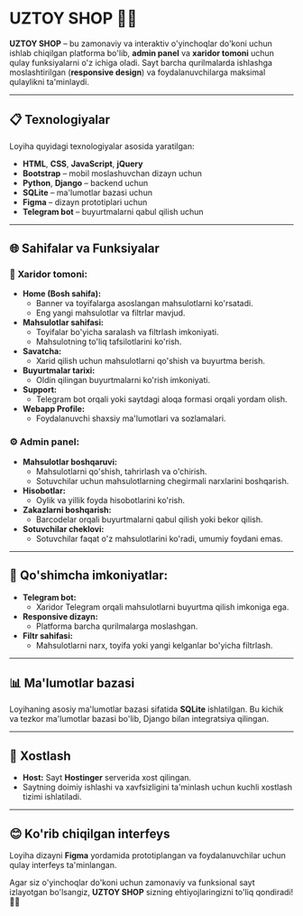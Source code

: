 # UZTOY SHOP 🛒🎁  

**UZTOY SHOP** – bu zamonaviy va interaktiv o'yinchoqlar do'koni uchun ishlab chiqilgan platforma bo'lib, **admin panel** va **xaridor tomoni** uchun qulay funksiyalarni o'z ichiga oladi. Sayt barcha qurilmalarda ishlashga moslashtirilgan (**responsive design**) va foydalanuvchilarga maksimal qulaylikni ta'minlaydi.

---

## 📋 Texnologiyalar  
Loyiha quyidagi texnologiyalar asosida yaratilgan:  
- **HTML**, **CSS**, **JavaScript**, **jQuery**  
- **Bootstrap** – mobil moslashuvchan dizayn uchun  
- **Python**, **Django** – backend uchun  
- **SQLite** – ma'lumotlar bazasi uchun  
- **Figma** – dizayn prototiplari uchun  
- **Telegram bot** – buyurtmalarni qabul qilish uchun  

---

## 🌐 Sahifalar va Funksiyalar  

### 🎨 Xaridor tomoni:
- **Home (Bosh sahifa):**  
  - Banner va toyifalarga asoslangan mahsulotlarni ko'rsatadi.  
  - Eng yangi mahsulotlar va filtrlar mavjud.  
- **Mahsulotlar sahifasi:**  
  - Toyifalar bo'yicha saralash va filtrlash imkoniyati.  
  - Mahsulotning to'liq tafsilotlarini ko'rish.  
- **Savatcha:**  
  - Xarid qilish uchun mahsulotlarni qo'shish va buyurtma berish.  
- **Buyurtmalar tarixi:**  
  - Oldin qilingan buyurtmalarni ko'rish imkoniyati.  
- **Support:**  
  - Telegram bot orqali yoki saytdagi aloqa formasi orqali yordam olish.  
- **Webapp Profile:**  
  - Foydalanuvchi shaxsiy ma'lumotlari va sozlamalari.  

### ⚙️ Admin panel:
- **Mahsulotlar boshqaruvi:**  
  - Mahsulotlarni qo'shish, tahrirlash va o'chirish.  
  - Sotuvchilar uchun mahsulotlarning chegirmali narxlarini boshqarish.  
- **Hisobotlar:**  
  - Oylik va yillik foyda hisobotlarini ko'rish.  
- **Zakazlarni boshqarish:**  
  - Barcodelar orqali buyurtmalarni qabul qilish yoki bekor qilish.  
- **Sotuvchilar cheklovi:**  
  - Sotuvchilar faqat o'z mahsulotlarini ko'radi, umumiy foydani emas.  

---

## 🔗 Qo'shimcha imkoniyatlar:
- **Telegram bot:**  
  - Xaridor Telegram orqali mahsulotlarni buyurtma qilish imkoniga ega.  
- **Responsive dizayn:**  
  - Platforma barcha qurilmalarga moslashgan.  
- **Filtr sahifasi:**  
  - Mahsulotlarni narx, toyifa yoki yangi kelganlar bo'yicha filtrlash.  

---

## 📊 Ma'lumotlar bazasi  
Loyihaning asosiy ma'lumotlar bazasi sifatida **SQLite** ishlatilgan. Bu kichik va tezkor ma'lumotlar bazasi bo'lib, Django bilan integratsiya qilingan.

---

## 🚀 Xostlash  
- **Host:** Sayt **Hostinger** serverida xost qilingan.  
- Saytning doimiy ishlashi va xavfsizligini ta'minlash uchun kuchli xostlash tizimi ishlatiladi.  

---

## 😊 Ko'rib chiqilgan interfeys
Loyiha dizayni **Figma** yordamida prototiplangan va foydalanuvchilar uchun qulay interfeys ta'minlangan.  

Agar siz o'yinchoqlar do'koni uchun zamonaviy va funksional sayt izlayotgan bo'lsangiz, **UZTOY SHOP** sizning ehtiyojlaringizni to'liq qondiradi! 💼✨  

